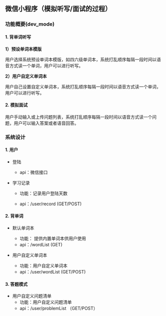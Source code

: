 ## 微信小程序（模拟听写/面试的过程）



### 功能概要(dev_mode)



#### 1. 背单词听写

**1）预设单词本模版**

用户选择系统预设单词本模版，如四六级单词本，系统打乱顺序每隔一段时间以语音方式读一个单词，用户可以进行听写。



**2）用户自定义单词本**

用户自己设置自定义单词本，系统打乱顺序每隔一段时间以语音方式读一个单词，用户可以进行听写。



#### 2. 模拟面试

用户手动输入或上传问题列表，系统打乱顺序每隔一段时间以语音方式读一个问题，用户可以输入答案或者语音回答。





### 系统设计

#### 1. 用户

- 登陆

  - api：微信接口

- 学习记录

  - 功能：记录用户登陆天数

  - api：/user/record     (GET/POST)    



#### 2. 背单词

- 默认单词本

  - 功能： 提供内置单词本供用户使用
  - api：/wordList     (GET)    

- 用户自定义单词本

  - 功能：用户自定义单词本
  - api：/user/wordList      (GET/POST)    

  

#### 3. 答题模式

- 用户自定义问题清单
  - 功能：用户自定义问题清单
  - api：/user/problemList  （GET/POST）













